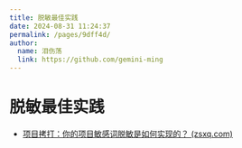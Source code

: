 ```yaml
---
title: 脱敏最佳实践
date: 2024-08-31 11:24:37
permalink: /pages/9dff4d/
author: 
  name: 泪伤荡
  link: https://github.com/gemini-ming
---
```

# 脱敏最佳实践

- [项目拷打：你的项目敏感词脱敏是如何实现的？ (zsxq.com)](https://articles.zsxq.com/id_mw13flcujsrb.html)